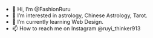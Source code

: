 - 👋 Hi, I’m @FashionRuru
- 👀 I’m interested in astrology, Chinese Astrology, Tarot.
- 🌱 I’m currently learning Web Design.
- 📫 How to reach me on Instagram @ruyi_thinker913

<!---
FashionRuru/FashionRuru is a ✨ special ✨ repository because its `README.md` (this file) appears on your GitHub profile.
You can click the Preview link to take a look at your changes.
--->
